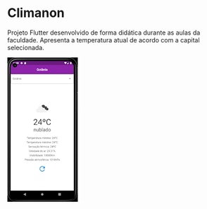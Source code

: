# Climanon

Projeto Flutter desenvolvido de forma didática durante as aulas da faculdade. Apresenta a temperatura atual de acordo com a capital selecionada.

![](.github/demonstration.gif)
